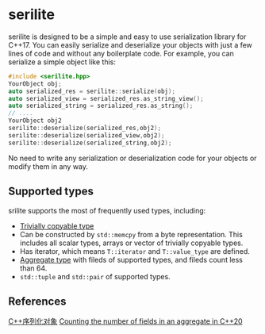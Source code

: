 # serilite
serilite is designed to be a simple and easy to use serialization library for C++17. 
You can easily serialize and deserialize your objects with just a few lines of code 
and without any boilerplate code.
For example, you can serialize a simple object like this:
```cpp
#include <serilite.hpp>
YourObject obj;
auto serialized_res = serilite::serialize(obj);
auto serialized_view = serialized_res.as_string_view();
auto serialized_string = serialized_res.as_string();
// ....
YourObject obj2
serilite::deserialize(serialized_res,obj2);
serilite::deserialize(serialized_view,obj2);
serilite::deserialize(serialized_string,obj2);
```

No need to write any serialization or deserialization code for your objects or modify them in any way.

## Supported types
srilite supports the most of frequently used types, including:
- [Trivially copyable type](https://en.cppreference.com/w/cpp/named_req/TriviallyCopyable)
- Can be constructed by `std::memcpy` from a byte representation. This includes all scalar types, arrays or vector of trivially copyable types.
- Has iterator, which means `T::iterator` and `T::value_type` are defined.
- [Aggregate type](https://en.cppreference.com/w/cpp/language/aggregate_initialization) with fileds of supported types, and fileds count less than 64.
- `std::tuple` and `std::pair` of supported types.


## References
[C++序列化对象](https://www.cnblogs.com/mmc1206x/p/11053826.html)
[Counting the number of fields in an aggregate in C++20](https://towardsdev.com/counting-the-number-of-fields-in-an-aggregate-in-c-20-c81aecfd725c)